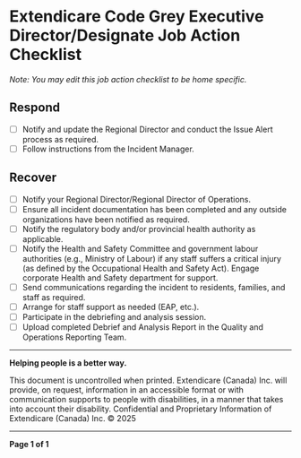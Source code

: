 # Extendicare Code Grey Executive Director/Designate Job Action Checklist

*Note: You may edit this job action checklist to be home specific.*

## Respond
- [ ] Notify and update the Regional Director and conduct the Issue Alert process as required.
- [ ] Follow instructions from the Incident Manager.

## Recover
- [ ] Notify your Regional Director/Regional Director of Operations.
- [ ] Ensure all incident documentation has been completed and any outside organizations have been notified as required.
- [ ] Notify the regulatory body and/or provincial health authority as applicable.
- [ ] Notify the Health and Safety Committee and government labour authorities (e.g., Ministry of Labour) if any staff suffers a critical injury (as defined by the Occupational Health and Safety Act). Engage corporate Health and Safety department for support.
- [ ] Send communications regarding the incident to residents, families, and staff as required.
- [ ] Arrange for staff support as needed (EAP, etc.).
- [ ] Participate in the debriefing and analysis session.
- [ ] Upload completed Debrief and Analysis Report in the Quality and Operations Reporting Team.

----

**Helping people is a better way.**

This document is uncontrolled when printed. Extendicare (Canada) Inc. will provide, on request, information in an accessible format or with communication supports to people with disabilities, in a manner that takes into account their disability. Confidential and Proprietary Information of Extendicare (Canada) Inc. © 2025

----

**Page 1 of 1**